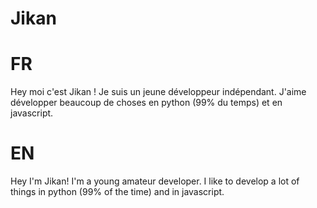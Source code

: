 # Jikan
# FR

Hey moi c'est Jikan ! Je suis un jeune développeur indépendant. J'aime développer beaucoup de choses en python (99% du temps) et en javascript.

# EN

Hey I'm Jikan! I'm a young amateur developer. I like to develop a lot of things in python (99% of the time) and in javascript.

